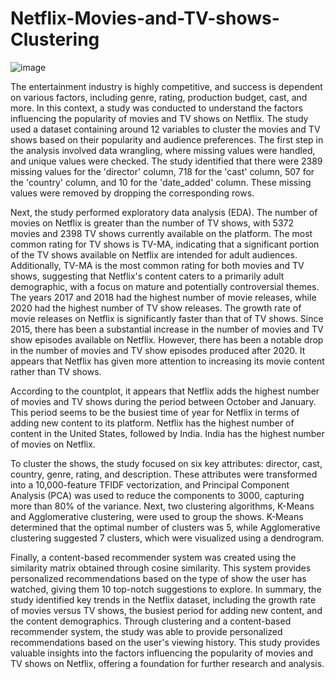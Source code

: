 # Netflix-Movies-and-TV-shows-Clustering
![image](https://github.com/mohith-ds8/Netflix-Movies-and-TV-shows-Clustering/assets/119489207/d11efe08-00b7-4711-80aa-322e922eddf2)


The entertainment industry is highly competitive, and success is dependent on various factors, including genre, rating, production budget, cast, and more. In this context, a study was conducted to understand the factors influencing the popularity of movies and TV shows on Netflix. The study used a dataset containing around 12 variables to cluster the movies and TV shows based on their popularity and audience preferences. The first step in the analysis involved data wrangling, where missing values were handled, and unique values were checked. The study identified that there were 2389 missing values for the 'director' column, 718 for the 'cast' column, 507 for the 'country' column, and 10 for the 'date_added' column. These missing values were removed by dropping the corresponding rows.

Next, the study performed exploratory data analysis (EDA). The number of movies on Netflix is greater than the number of TV shows, with 5372 movies and 2398 TV shows currently available on the platform. The most common rating for TV shows is TV-MA, indicating that a significant portion of the TV shows available on Netflix are intended for adult audiences. Additionally, TV-MA is the most common rating for both movies and TV shows, suggesting that Netflix's content caters to a primarily adult demographic, with a focus on mature and potentially controversial themes. The years 2017 and 2018 had the highest number of movie releases, while 2020 had the highest number of TV show releases. The growth rate of movie releases on Netflix is significantly faster than that of TV shows. Since 2015, there has been a substantial increase in the number of movies and TV show episodes available on Netflix. However, there has been a notable drop in the number of movies and TV show episodes produced after 2020. It appears that Netflix has given more attention to increasing its movie content rather than TV shows.

According to the countplot, it appears that Netflix adds the highest number of movies and TV shows during the period between October and January. This period seems to be the busiest time of year for Netflix in terms of adding new content to its platform. Netflix has the highest number of content in the United States, followed by India. India has the highest number of movies on Netflix.

To cluster the shows, the study focused on six key attributes: director, cast, country, genre, rating, and description. These attributes were transformed into a 10,000-feature TFIDF vectorization, and Principal Component Analysis (PCA) was used to reduce the components to 3000, capturing more than 80% of the variance. Next, two clustering algorithms, K-Means and Agglomerative clustering, were used to group the shows. K-Means determined that the optimal number of clusters was 5, while Agglomerative clustering suggested 7 clusters, which were visualized using a dendrogram.

Finally, a content-based recommender system was created using the similarity matrix obtained through cosine similarity. This system provides personalized recommendations based on the type of show the user has watched, giving them 10 top-notch suggestions to explore. In summary, the study identified key trends in the Netflix dataset, including the growth rate of movies versus TV shows, the busiest period for adding new content, and the content demographics. Through clustering and a content-based recommender system, the study was able to provide personalized recommendations based on the user's viewing history. This study provides valuable insights into the factors influencing the popularity of movies and TV shows on Netflix, offering a foundation for further research and analysis.
